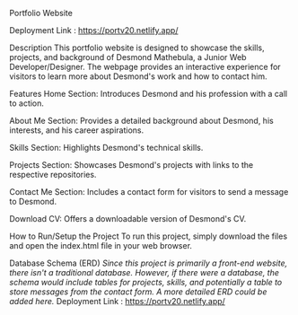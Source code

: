 Portfolio Website

Deployment Link : https://portv20.netlify.app/

Description
This portfolio website is designed to showcase the skills, projects, and background of Desmond Mathebula, a Junior Web Developer/Designer. The webpage provides an interactive experience for visitors to learn more about Desmond's work and how to contact him.

Features
Home Section: Introduces Desmond and his profession with a call to action.

About Me Section: Provides a detailed background about Desmond, his interests, and his career aspirations.

Skills Section: Highlights Desmond's technical skills.

Projects Section: Showcases Desmond's projects with links to the respective repositories.

Contact Me Section: Includes a contact form for visitors to send a message to Desmond.

Download CV: Offers a downloadable version of Desmond's CV.

How to Run/Setup the Project
To run this project, simply download the files and open the index.html file in your web browser.

Database Schema (ERD)
*Since this project is primarily a front-end website, there isn't a traditional database. However, if there were a database, the schema would include tables for projects, skills, and potentially a table to store messages from the contact form.  A more detailed ERD could be added here.*
Deployment Link : https://portv20.netlify.app/
